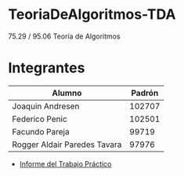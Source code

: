 # TeoriaDeAlgoritmos-TDA
75.29 / 95.06 Teoría de Algoritmos

# Integrantes

| Alumno | Padrón |
|-----------|-----------|
| Joaquin Andresen | 102707 |
| Federico Penic   | 102501 | 
| Facundo Pareja   | 99719 |
| Rogger Aldair Paredes Tavara  | 97976 |

- [Informe del Trabajo Práctico](https://docs.google.com/document/d/15LvIB2P4ZTY3Jx9WWOxP5crdg1EdURRtsRJR5iagp3M/edit?usp=drive_link)
